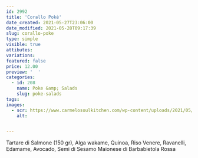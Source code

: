 ```yaml
---
id: 2992
title: 'Corallo Pokè'
date_created: 2021-05-27T23:06:00
date_modified: 2021-05-28T09:17:39
slug: corallo-poke
type: simple
visible: true
attibutes: 
variations:
featured: false
price: 12.00
preview: '  '
categories: 
  - id: 208
    name: Poke &amp; Salads
    slug: poke-salads
tags: 
images: 
  - scr: https://www.carmelosoulkitchen.com/wp-content/uploads/2021/05/Corallo.png
    alt: 


---
```


<p>Tartare di Salmone (150 gr), Alga wakame, Quinoa, Riso Venere, Ravanelli, Edamame, Avocado, Semi di Sesamo Maionese di Barbabietola Rossa</p>

